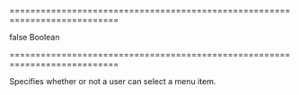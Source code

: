 ===========================================================================
<!--default-->false<!--/default-->
<!--type-->Boolean<!--/type-->
===========================================================================

<!--shortDescription-->
Specifies whether or not a user can select a menu item.
<!--/shortDescription-->

<!--fullDescription-->

<!--/fullDescription-->